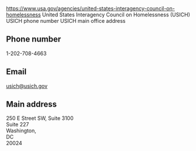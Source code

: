

https://www.usa.gov/agencies/united-states-interagency-council-on-homelessness
United States Interagency Council on Homelessness (USICH)
USICH phone number
USICH main office address

Phone number
------------

1-202-708-4663

Email
-----

[usich@usich.gov](mailto:usich@usich.gov)

Main address
------------

250 E Street SW, Suite 3100  
Suite 227  
Washington,  
DC  
20024
